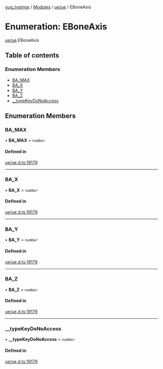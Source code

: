 [yug_typings](../README.md) / [Modules](../modules.md) / [ue/ue](../modules/ue_ue.md) / EBoneAxis

# Enumeration: EBoneAxis

[ue/ue](../modules/ue_ue.md).EBoneAxis

## Table of contents

### Enumeration Members

- [BA\_MAX](ue_ue.EBoneAxis.md#ba_max)
- [BA\_X](ue_ue.EBoneAxis.md#ba_x)
- [BA\_Y](ue_ue.EBoneAxis.md#ba_y)
- [BA\_Z](ue_ue.EBoneAxis.md#ba_z)
- [\_\_typeKeyDoNoAccess](ue_ue.EBoneAxis.md#__typekeydonoaccess)

## Enumeration Members

### BA\_MAX

• **BA\_MAX** = `number`

#### Defined in

[ue/ue.d.ts:19179](https://github.com/YugMetaverse/yug_typings/blob/25cad34/ue/ue.d.ts#L19179)

___

### BA\_X

• **BA\_X** = `number`

#### Defined in

[ue/ue.d.ts:19179](https://github.com/YugMetaverse/yug_typings/blob/25cad34/ue/ue.d.ts#L19179)

___

### BA\_Y

• **BA\_Y** = `number`

#### Defined in

[ue/ue.d.ts:19179](https://github.com/YugMetaverse/yug_typings/blob/25cad34/ue/ue.d.ts#L19179)

___

### BA\_Z

• **BA\_Z** = `number`

#### Defined in

[ue/ue.d.ts:19179](https://github.com/YugMetaverse/yug_typings/blob/25cad34/ue/ue.d.ts#L19179)

___

### \_\_typeKeyDoNoAccess

• **\_\_typeKeyDoNoAccess** = `number`

#### Defined in

[ue/ue.d.ts:19179](https://github.com/YugMetaverse/yug_typings/blob/25cad34/ue/ue.d.ts#L19179)
